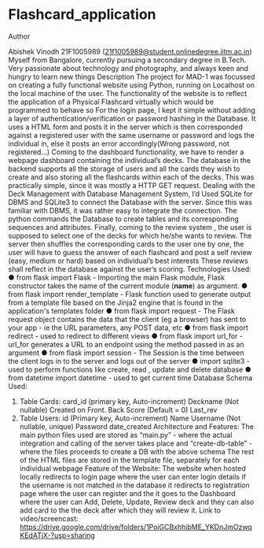 # Flashcard_application
Author

Abishek Vinodh
21F1005989
(21f1005989@student.onlinedegree.iitm.ac.in)
Myself from Bangalore, currently pursuing a secondary degree in B.Tech. Very passionate about
technology and photography, and always keen and hungry to learn new things
Description
The project for MAD-1 was focussed on creating a fully functional website using Python, running on
Localhost on the local machine of the user.
The functionality of the website is to reflect the application of a Physical Flashcard virtually which
would be programmed to behave so
For the login page, I kept it simple without adding a layer of authentication/verification or
password hashing in the Database. It uses a HTML form and posts it in the server which is then
corresponded against a registered user with the same username or password and logs the
individual in, else it posts an error accordingly(Wrong password, not registered…)
Coming to the dashboard functionality, we have to render a webpage dashboard containing the
individual’s decks. The database in the backend supports all the storage of users and all the cards
they wish to create and also storing all the flashcards within each of the decks.
This was practically simple, since it was mostly a HTTP GET request.
Dealing with the Deck Management with Database Management System, I’d Used SQLite for DBMS
and SQLite3 to connect the Database with the server. Since this was familiar with DBMS, it was
rather easy to integrate the connection. The python commands the Database to create tables and
its corresponding sequences and attributes.
Finally, coming to the review system , the user is supposed to select one of the decks for which
he/she wants to review. The server then shuffles the corresponding cards to the user one by one,
the user will have to guess the answer of each flashcard and post a self review (easy, medium or
hard) based on individual’s best interests
These reviews shall reflect in the database against the user’s scoring.
Technologies Used:
● from flask import Flask - Importing the main Flask module, Flask constructor takes the
name of the current module (__name__) as argument.
● from flask import render_template - Flask function used to generate output from a
template file based on the Jinja2 engine that is found in the application's templates folder
● from flask import request - The Flask request object contains the data that the client (eg a
browser) has sent to your app - ie the URL parameters, any POST data, etc
● from flask import redirect - used to redirect to different views
● from flask import url_for - url_for generates a URL to an endpoint using the method
passed in as an argument
● from flask import session - The Session is the time between the client logs in to the server
and logs out of the server
● import sqlite3 - used to perform functions like create, read , update and delete database
● from datetime import datetime - used to get current time
Database Schema Used:
1. Table Cards: card_id (primary key, Auto-increment)
Deckname (Not nullable)
Created on
Front.
Back
Score (Default = 0)
Last_rev
2. Table Users: id (Primary key, Auto-increment)
Name
Username (Not nullable, unique)
Password
date_created
Architecture and Features:
The main python files used are stored as “main.py” - where the actual integration and calling of the
server takes place and “create-db-table” - where the files proceeds to create a DB with the above
schema
The rest of the HTML files are stored in the template file, separately for each individual webpage
Feature of the Website:
The website when hosted locally redirects to login page where the user can enter login details if the
username is not matched in the database it redirects to registration page where the user can
register and the it goes to the Dashboard where the user can Add, Delete, Update, Review deck and
they can also add card to the the deck after which they will review it.
Link to video/screencast:
https://drive.google.com/drive/folders/1PoiGCBxhhibME_YKDnJmOzwqKEdATjX-?usp=sharing
